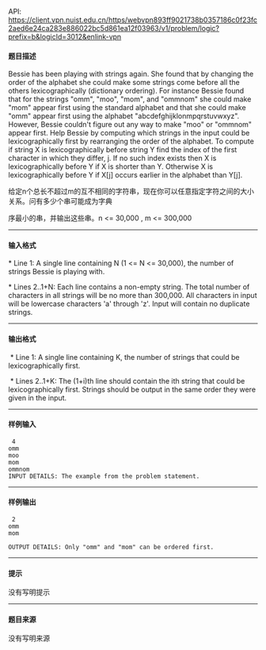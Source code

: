API: https://client.vpn.nuist.edu.cn/https/webvpn893ff9021738b0357186c0f23fc2aed6e24ca283e886022bc5d861ea12f03963/v1/problem/logic?prefix=b&logicId=3012&enlink-vpn

#### 题目描述

Bessie has been playing with strings again. She found that by changing the order of the alphabet she could make some strings come before all the others lexicographically (dictionary ordering). For instance Bessie found that for the strings "omm", "moo", "mom", and "ommnom" she could make "mom" appear first using the standard alphabet and that she could make "omm" appear first using the alphabet "abcdefghijklonmpqrstuvwxyz". However, Bessie couldn't figure out any way to make "moo" or "ommnom" appear first. Help Bessie by computing which strings in the input could be lexicographically first by rearranging the order of the alphabet. To compute if string X is lexicographically before string Y find the index of the first character in which they differ, j. If no such index exists then X is lexicographically before Y if X is shorter than Y. Otherwise X is lexicographically before Y if X\[j\] occurs earlier in the alphabet than Y\[j\].

给定n个总长不超过m的互不相同的字符串，现在你可以任意指定字符之间的大小关系。问有多少个串可能成为字典

序最小的串，并输出这些串。n <= 30,000 , m <= 300,000

---

#### 输入格式

\* Line 1: A single line containing N (1 <= N <= 30,000), the number of strings Bessie is playing with.

\* Lines 2..1+N: Each line contains a non-empty string. The total number of characters in all strings will be no more than 300,000. All characters in input will be lowercase characters 'a' through 'z'. Input will contain no duplicate strings.

---

#### 输出格式

 \* Line 1: A single line containing K, the number of strings that could be lexicographically first.

 \* Lines 2..1+K: The (1+i)th line should contain the ith string that could be lexicographically first. Strings should be output in the same order they were given in the input. 

---

#### 样例输入
```
 4
omm 
moo 
mom 
ommnom 
INPUT DETAILS: The example from the problem statement. 

```

---

#### 样例输出
```
 2
omm 
mom 

OUTPUT DETAILS: Only "omm" and "mom" can be ordered first.

```

---

#### 提示

没有写明提示

---

#### 题目来源

没有写明来源